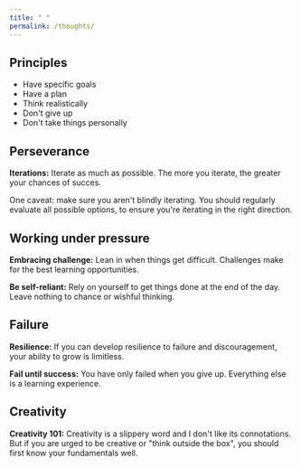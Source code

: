 ```yaml
---
title: " "
permalink: /thoughts/
---
```


## Principles

- Have specific goals
- Have a plan
- Think realistically
- Don't give up
- Don't take things personally

## Perseverance

**Iterations:** Iterate as much as possible. The more you iterate, the greater your chances of succes. 

One caveat: make sure you aren't blindly iterating. You should regularly evaluate all possible options, to ensure you're iterating in the right direction. 

## Working under pressure

**Embracing challenge:** Lean in when things get difficult. Challenges make for the best learning opportunities.

**Be self-reliant:** Rely on yourself to get things done at the end of the day. Leave nothing to chance or wishful thinking.

## Failure

**Resilience:** If you can develop resilience to failure and discouragement, your ability to grow is limitless.

**Fail until success:** You have only failed when you give up. Everything else is a learning experience.

## Creativity

**Creativity 101:** Creativity is a slippery word and I don't like its connotations. But if you are urged to be creative or "think outside the box", you should first know your fundamentals well. 

